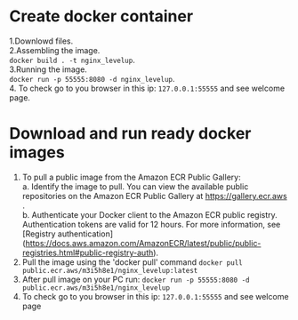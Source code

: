 # Create docker container 

1.Downlowd files.   
2.Assembling the image.       
`docker build . -t nginx_levelup`.        
3.Running the image.        
`docker run -p 55555:8080 -d nginx_levelup`.         
4. To check go to you browser in this ip: `127.0.0.1:55555` and see welcome page.        


# Download and run ready docker images
1. To pull a public image from the Amazon ECR Public Gallery:             
  a. Identify the image to pull. You can view the available public repositories on the Amazon ECR Public Gallery at https://gallery.ecr.aws .         
  b. Authenticate your Docker client to the Amazon ECR public registry. Authentication tokens are valid for 12 hours. For more information, see [Registry authentication]       (https://docs.aws.amazon.com/AmazonECR/latest/public/public-registries.html#public-registry-auth).          
2. Pull the image using the 'docker pull' command 
`docker pull public.ecr.aws/m3i5h8e1/nginx_levelup:latest`
3. After pull image on your PC run:
`docker run -p 55555:8080 -d public.ecr.aws/m3i5h8e1/nginx_levelup`
4. To check go to you browser in this ip: `127.0.0.1:55555` and see welcome page
